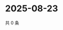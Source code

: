 # 2025-08-23

共 0 条

<!-- BEGIN ZHIHUQUESTIONS -->
<!-- 最后更新时间 Sat Aug 23 2025 22:09:29 GMT+0800 (China Standard Time) -->

<!-- END ZHIHUQUESTIONS -->
